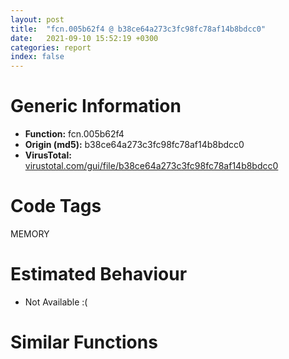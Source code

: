 ```yaml
---
layout: post
title:  "fcn.005b62f4 @ b38ce64a273c3fc98fc78af14b8bdcc0"
date:   2021-09-10 15:52:19 +0300
categories: report
index: false
---
```


# Generic Information
- **Function:** fcn.005b62f4
- **Origin (md5):** b38ce64a273c3fc98fc78af14b8bdcc0
- **VirusTotal:** [virustotal.com/gui/file/b38ce64a273c3fc98fc78af14b8bdcc0][virustotal_ref]

# Code Tags
<span class="tag" id="MEMORY">MEMORY</span>


# Estimated Behaviour
<ul><li class="bhv-desc" id="na">Not Available :(</li></ul>

# Similar Functions
<script type="text/javascript" src="https://www.gstatic.com/charts/loader.js"></script>
<script type="text/javascript">

    google.charts.load('current', {'packages':['corechart']});
    google.charts.setOnLoadCallback(drawChart);

    function drawChart() {
    var data = new google.visualization.DataTable();
        data.addColumn('number', 'X');
        data.addColumn('number', 'Y');
        data.addColumn({type: 'string', role: 'tooltip', 'p': {'html': true}});
        data.addColumn({'type': 'string', 'role': 'style'});
        
        data.addRows([
    [17.404760360717773, -460.3566589355469, '<b><a href="/report/fcn.005b62f4@b38ce64a273c3fc98fc78af14b8bdcc0">fcn.005b62f4</a><br>@b38ce64a273c3fc98fc78af14b8bdcc0</b><br>', 'point { fill-color: #e0440e; }'],
[220.7610321044922, 464.38623046875, '<b><a href="/report/fcn.00407b2b@7dd153bad1771b9e8d5266a341ebf949">fcn.00407b2b</a><br>@7dd153bad1771b9e8d5266a341ebf949</b><br>', 'null'],
[-138.14483642578125, 367.1990051269531, '<b><a href="/report/fcn.0065ed31@bcba729302fe28f65deb2b102a06324a">fcn.0065ed31</a><br>@bcba729302fe28f65deb2b102a06324a</b><br>', 'null'],
[-138.0762939453125, -120.43718719482422, '<b><a href="/report/fcn.00405da2@ea9c1e2eeb951a8e6185c6674c228f98">fcn.00405da2</a><br>@ea9c1e2eeb951a8e6185c6674c228f98</b><br>', 'null'],
[485.7781066894531, 118.9573974609375, '<b><a href="/report/fcn.00504260@557dcbbf2711fedc520328fbbc657056">fcn.00504260</a><br>@557dcbbf2711fedc520328fbbc657056</b><br>', 'null'],
[228.70204162597656, -177.42140197753906, '<b><a href="/report/fcn.004060e1@cbc200f66cbffbddf5df52f7c0da283a">fcn.004060e1</a><br>@cbc200f66cbffbddf5df52f7c0da283a</b><br>', 'null'],
[119.8692398071289, 147.7507781982422, '<b><a href="/report/fcn.006a39f4@0fb0e1c162f9df68f5d89a2b2a71a217">fcn.006a39f4</a><br>@0fb0e1c162f9df68f5d89a2b2a71a217</b><br>', 'null'],
[-370.3558654785156, -429.6528015136719, '<b><a href="/report/fcn.0054ec2d@9a2108de6665bf53e42d7cbbbe5a0866">fcn.0054ec2d</a><br>@9a2108de6665bf53e42d7cbbbe5a0866</b><br>', 'null'],
[-444.5895080566406, 219.043701171875, '<b><a href="/report/fcn.0059c9a0@140d3779c34998b2115004c062b02ca8">fcn.0059c9a0</a><br>@140d3779c34998b2115004c062b02ca8</b><br>', 'null'],

        ]);

    var options = {
        title: 'Similarity Plot',
        legend: 'none',
        colors: ['#dedbd9', '#e6693e', '#ec8f6e', '#f3b49f', '#f6c7b6'],
        tooltip: {isHtml: true, trigger: 'both'},
        explorer: {
        actions: ["dragToZoom", "rightClickToReset"],
        },
        chartArea: {
        width: '80%',
        height: '80%'
        },
        width: '100%',
        height: '100%'
    };

    var chart = new google.visualization.ScatterChart(document.getElementById('chart_div'));

    chart.draw(data, options);
    }
    
</script>


<div id="chart_div" style="width: 100%px; height: 100%;"></div>

# Disassembled Code
{% highlight nasm %}

push ebp
mov ebp, esp
sub esp, 0xa0
mov eax, dword[ebp-0x34]
sub eax, dword[ebp-0x28]
mov dword[ebp-0x2c], eax
mov eax, dword[ebp-0x3c]
add eax, dword[ebp-0x14]
mov dword[ebp-4], eax
mov eax, dword[ebp-0x4c]
sub eax, dword[ebp-0x58]
mov dword[ebp-8], eax
mov eax, dword[ebp-0x50]
add eax, dword[ebp-0x24]
sub eax, dword[ebp-0x60]
mov dword[ebp-0x10], eax
mov eax, dword[ebp-0x54]
add eax, dword[ebp-0x44]
mov dword[ebp-0xc], eax
mov eax, dword[ebp-0x2c]
add eax, dword[ebp-0x14]
add eax, dword[ebp-0x4c]
mov dword[ebp-0x38], eax
mov eax, dword[ebp-0x10]
add eax, dword[ebp-0x50]
mov dword[ebp-0xc], eax
mov eax, dword[ebp-0x64]
sub eax, dword[ebp-0x1c]
mov dword[ebp-0x34], eax
mov eax, dword[ebp-0x14]
sub eax, dword[ebp-0x58]
mov dword[ebp-0x34], eax
mov eax, dword[ebp-0x30]
sub eax, dword[ebp-0x3c]
mov dword[ebp-0x34], eax
mov eax, dword[ebp-0x28]
add eax, dword[ebp-0x28]
mov dword[ebp-0x2c], eax
mov eax, dword[ebp-0x58]
cmp eax, dword[ebp-0x10]
jae off.b138
mov eax, dword[ebp-0x5c]
cmp eax, dword[ebp-0x40]
jne off.b147
mov eax, dword[ebp-4]
cmp eax, dword[ebp-0x3c]
jbe off.b147
mov eax, dword[ebp-0x58]
sub eax, dword[ebp-0x4c]
mov dword[ebp-0x5c], eax
mov eax, dword[ebp-0x50]
cmp eax, dword[ebp-0x38]
jne off.b170
cmp dword[ebp-0x3c], 0
je off.b170
mov eax, dword[ebp-0x20]
add eax, dword[ebp-0x2c]
mov dword[ebp-0xc], eax
mov eax, dword[ebp-0x6c]
sub eax, dword[ebp-0x38]
mov dword[ebp-0x10], eax
mov eax, dword[ebp-0x3c]
add eax, dword[ebp-0x30]
sub eax, dword[ebp-0x10]
mov dword[ebp-0x38], eax
mov eax, dword[ebp-0x50]
add eax, dword[ebp-4]
mov dword[ebp-0x48], eax
mov eax, dword[ebp-0x24]
add eax, dword[ebp-0x44]
sub eax, dword[ebp-0x60]
mov dword[ebp-4], eax
mov dword[ebp-0x18], 0x1f5
mov eax, dword[ebp-0x14]
sub eax, dword[ebp-0x3c]
mov dword[ebp-0xc], eax
mov eax, dword[ebp-0x14]
sub eax, dword[ebp-0x34]
mov dword[ebp-0x60], eax
mov eax, dword[ebp-0x18]
add eax, 0x1a
mov dword[ebp-0x18], eax
mov eax, dword[ebp-0x60]
sub eax, dword[ebp-0x10]
mov dword[ebp-0x20], eax
mov eax, dword[ebp-0x54]
sub eax, dword[ebp-0x28]
mov dword[ebp-0x2c], eax
cmp dword[ebp-0x18], 0x243
jb off.b228
cmp dword[ebp-0x38], 0
jbe off.b297
cmp dword[ebp-0x50], 0
jne off.b297
mov eax, dword[ebp-0x30]
sub eax, dword[ebp-0x24]
sub eax, dword[ebp-0x4c]
mov dword[ebp-0x60], eax
mov eax, dword[ebp-0x18]
sub eax, dword[ebp-0x50]
mov dword[ebp-0x38], eax
push 0x40
push 0x3000
push 0x119c8e
push 0
call dword[sym.imp.KERNEL32.dll_VirtualAlloc]
mov dword[ebp-0x84], eax
mov eax, dword[ebp-8]
add eax, dword[ebp-8]
add eax, dword[ebp-0x34]
mov dword[ebp-0x58], eax
mov eax, dword[ebp-0x6c]
sub eax, dword[ebp-0x2c]
add eax, dword[ebp-0x30]
mov dword[ebp-0x28], eax
mov eax, dword[ebp-0x24]
sub eax, dword[ebp-0xc]
mov dword[ebp-8], eax
mov eax, dword[ebp-0x10]
sub eax, dword[ebp-4]
mov dword[ebp-0x4c], eax
mov eax, dword[ebp-0x38]
sub eax, dword[ebp-0x64]
add eax, dword[ebp-0x1c]
mov dword[ebp-0x24], eax
mov eax, dword[ebp-0x4c]
add eax, dword[ebp-0xc]
mov dword[ebp-0x24], eax
mov eax, dword[ebp-0x30]
add eax, dword[ebp-0x24]
mov dword[ebp-0x10], eax
mov eax, dword[ebp-0x38]
add eax, dword[ebp-0x54]
mov dword[ebp-0x14], eax
mov eax, dword[ebp-0x6c]
sub eax, dword[ebp-0x38]
mov dword[ebp-0x48], eax
mov dword[ebp-0x48], 0x89a
mov eax, dword[ebp-0xc]
add eax, dword[ebp-0x64]
add eax, dword[ebp-0x38]
mov dword[ebp-0x14], eax
mov eax, dword[ebp-0x40]
add eax, dword[ebp-0x30]
mov dword[ebp-0x18], eax
mov eax, dword[ebp-0x48]
add eax, 7
mov dword[ebp-0x48], eax
mov eax, dword[ebp-0x14]
add eax, dword[ebp-0x30]
mov dword[ebp-0x54], eax
mov eax, dword[ebp-0x6c]
add eax, dword[ebp-0x14]
add eax, dword[ebp-0x34]
mov dword[ebp-0xc], eax
cmp dword[ebp-0x48], 0x8af
jb off.b441
cmp dword[ebp-8], 0
ja off.b509
mov eax, dword[ebp-0x44]
cmp eax, dword[ebp-0x24]
jbe off.b521
cmp dword[ebp-0x28], 0
jae off.b521
mov eax, dword[ebp-0x1c]
add eax, dword[ebp-0x38]
sub eax, dword[ebp-0x1c]
mov dword[ebp-0x58], eax
mov eax, dword[ebp-0x64]
add eax, dword[ebp-0x44]
sub eax, dword[ebp-4]
mov dword[ebp-0x1c], eax
mov eax, dword[ebp-0x84]
add eax, 0x39000
mov dword[ebp-0x84], eax
mov eax, dword[ebp-0x1c]
sub eax, dword[ebp-0x10]
sub eax, dword[ebp-0x1c]
mov dword[ebp-0x58], eax
mov eax, dword[ebp-0x4c]
sub eax, dword[ebp-0x10]
sub eax, dword[ebp-0xc]
mov dword[ebp-0x44], eax
mov eax, dword[ebp-0x24]
sub eax, dword[ebp-0x34]
add eax, dword[ebp-0x14]
mov dword[ebp-0x64], eax
mov eax, dword[ebp-0x30]
sub eax, dword[ebp-0xc]
sub eax, dword[ebp-0x5c]
mov dword[ebp-0x18], eax
mov dword[ebp-0x9c], 0x401000
and dword[ebp-0x28], 0
jmp off.b621
mov eax, dword[ebp-0x28]
inc eax
mov dword[ebp-0x28], eax
cmp dword[ebp-0x28], 2
jae off.b641
mov eax, dword[ebp-0xc]
add eax, dword[ebp-0x5c]
sub eax, dword[ebp-0x2c]
mov dword[ebp-0x44], eax
jmp off.b614
mov eax, dword[ebp-0x54]
sub eax, dword[ebp-0x4c]
mov dword[ebp-8], eax
mov eax, dword[ebp-0x5c]
add eax, dword[ebp-0x5c]
mov dword[ebp-0xc], eax
mov eax, dword[ebp-0x28]
add eax, dword[ebp-0x60]
sub eax, dword[ebp-0x38]
mov dword[ebp-0x34], eax
and dword[ebp-0x68], 0
mov eax, dword[ebp-0x64]
add eax, dword[ebp-0x30]
add eax, dword[ebp-0x34]
mov dword[ebp-0x3c], eax
mov eax, dword[ebp-0x3c]
cmp eax, dword[ebp-0x48]
jbe off.b715
mov eax, dword[ebp-0x24]
cmp eax, dword[ebp-0x20]
ja off.b715
mov eax, dword[ebp-0x40]
sub eax, dword[ebp-0x24]
add eax, dword[ebp-0x4c]
mov dword[ebp-8], eax
mov eax, dword[ebp-0x2c]
add eax, dword[ebp-0x1c]
sub eax, dword[ebp-0x50]
mov dword[ebp-0x24], eax
mov eax, dword[ebp-0x24]
add eax, dword[ebp-0x1c]
mov dword[ebp-0x10], eax
mov eax, dword[ebp-0x44]
cmp eax, dword[ebp-0x50]
jae off.b752
mov eax, dword[ebp-0x1c]
cmp eax, dword[ebp-0x28]
jae off.b758
cmp dword[ebp-0x1c], 0
jne off.b767
mov eax, dword[ebp-0x64]
add eax, dword[ebp-0x60]
mov dword[ebp-4], eax
mov dword[ebp-0x90], 0xdc839568
mov eax, dword[ebp-0x54]
sub eax, dword[ebp-0x20]
mov dword[ebp-0x58], eax
mov eax, dword[ebp-0x18]
add eax, dword[ebp-0x14]
mov dword[ebp-0x4c], eax
mov dword[ebp-0x88], 0x53a71cc
mov eax, dword[ebp-0x28]
sub eax, dword[ebp-0x34]
add eax, dword[ebp-0x1c]
mov dword[ebp-8], eax
mov eax, dword[ebp-0x34]
mov dword[ebp-0x7c], eax
cmp dword[ebp-0x7c], 0x61
je off.b895
cmp dword[ebp-0x7c], 0xa6
je off.b909
cmp dword[ebp-0x7c], 0xbb
je off.b923
cmp dword[ebp-0x7c], 0x114
je off.b881
cmp dword[ebp-0x7c], 0x135
je off.b867
jmp off.b937
mov eax, dword[ebp-0x10]
add eax, dword[ebp-4]
add eax, dword[ebp-0x20]
mov dword[ebp-0x4c], eax
jmp off.b949
mov eax, dword[ebp-0x4c]
sub eax, dword[ebp-0x2c]
add eax, dword[ebp-0x3c]
mov dword[ebp-0x14], eax
jmp off.b949
mov eax, dword[ebp-0x40]
sub eax, dword[ebp-0x18]
add eax, dword[ebp-0x20]
mov dword[ebp-0x58], eax
jmp off.b949
mov eax, dword[ebp-0x38]
sub eax, dword[ebp-0x18]
sub eax, dword[ebp-0x24]
mov dword[ebp-0x44], eax
jmp off.b949
mov eax, dword[ebp-0x2c]
sub eax, dword[ebp-0x30]
sub eax, dword[ebp-0x28]
mov dword[ebp-0x3c], eax
jmp off.b949
mov eax, dword[ebp-0x5c]
add eax, dword[ebp-0x60]
add eax, dword[ebp-0x44]
mov dword[ebp-0x3c], eax
mov dword[ebp-0x8c], 0x773da7c0
mov eax, dword[ebp-0x1c]
imul eax, dword[ebp-0x30]
mov dword[ebp-0x38], eax
mov dword[ebp-0x70], 0x77c08ec1
mov eax, dword[ebp-0x14]
add eax, dword[ebp-0x14]
mov dword[ebp-0x54], eax
mov eax, dword[ebp-0xc]
sub eax, dword[ebp-0x38]
mov dword[ebp-0x60], eax
mov dword[ebp-0x80], 0x2c4b1279
mov eax, dword[ebp-0x30]
sub eax, dword[ebp-0x2c]
mov dword[ebp-0x40], eax
mov eax, dword[ebp-0x64]
add eax, dword[ebp-0x40]
mov dword[ebp-0x20], eax
mov dword[ebp-0x94], 0xdc8e576c
and dword[ebp-0x68], 0
cmp dword[ebp-0x68], 0xaa30
jae off.b2225
mov eax, dword[ebp-0x20]
cmp eax, dword[ebp-0x18]
jae off.b1070
mov eax, dword[ebp-8]
cmp eax, dword[ebp-0x14]
jne off.b1070
mov eax, dword[ebp-0x64]
cmp eax, dword[ebp-0x34]
ja off.b1082
mov eax, dword[ebp-0x28]
add eax, dword[ebp-0x50]
sub eax, dword[ebp-0x20]
mov dword[ebp-0x18], eax
mov eax, dword[ebp-0x90]
xor eax, dword[ebp-0x88]
mov dword[ebp-0x90], eax
mov eax, dword[ebp-0x3c]
sub eax, dword[ebp-0x6c]
add eax, dword[ebp-0x1c]
mov dword[ebp-0x48], eax
and dword[ebp-0x10], 0
jmp off.b1125
mov eax, dword[ebp-0x10]
inc eax
mov dword[ebp-0x10], eax
cmp dword[ebp-0x10], 1
jae off.b1142
mov eax, dword[ebp-0x3c]
add eax, dword[ebp-0x60]
mov dword[ebp-0x44], eax
jmp off.b1118
mov eax, dword[ebp-0x70]
xor eax, dword[ebp-0x80]
mov dword[ebp-0x70], eax
mov eax, dword[ebp-0x1c]
sub eax, dword[ebp-0x24]
sub eax, dword[ebp-0xc]
mov dword[ebp-0x2c], eax
mov eax, dword[ebp-0x80]
xor eax, dword[ebp-0x94]
mov dword[ebp-0x80], eax
mov eax, dword[ebp-0x44]
sub eax, dword[ebp-0x50]
mov dword[ebp-0x4c], eax
mov eax, dword[ebp-0x8c]
xor eax, dword[ebp-0x70]
mov dword[ebp-0x8c], eax
mov eax, dword[ebp-0x50]
sub eax, dword[ebp-0x24]
sub eax, dword[ebp-0x1c]
mov dword[ebp-4], eax
mov eax, dword[ebp-0x6c]
add eax, dword[ebp-0x14]
mov dword[ebp-0x28], eax
mov eax, dword[ebp-0x88]
add eax, dword[ebp-0x8c]
mov dword[ebp-0x88], eax
mov eax, dword[ebp-0x2c]
mov dword[ebp-0x78], eax
cmp dword[ebp-0x78], 0x26
je off.b1302
cmp dword[ebp-0x78], 0x2e
je off.b1324
cmp dword[ebp-0x78], 0x6d
je off.b1338
cmp dword[ebp-0x78], 0xce
je off.b1291
cmp dword[ebp-0x78], 0xfc
je off.b1350
cmp dword[ebp-0x78], 0x127
je off.b1313
jmp off.b1364
mov eax, dword[ebp-0x5c]
sub eax, dword[ebp-0x44]
mov dword[ebp-0x10], eax
jmp off.b1373
mov eax, dword[ebp-0x6c]
sub eax, dword[ebp-0x1c]
mov dword[ebp-8], eax
jmp off.b1373
mov eax, dword[ebp-0x10]
sub eax, dword[ebp-0x10]
mov dword[ebp-0x64], eax
jmp off.b1373
mov eax, dword[ebp-8]
add eax, dword[ebp-0xc]
add eax, dword[ebp-0x5c]
mov dword[ebp-4], eax
jmp off.b1373
mov eax, dword[ebp-0x10]
imul eax, dword[ebp-0x50]
mov dword[ebp-0x18], eax
jmp off.b1373
mov eax, dword[ebp-0x50]
sub eax, dword[ebp-0x24]
add eax, dword[ebp-0x30]
mov dword[ebp-0xc], eax
jmp off.b1373
mov eax, dword[ebp-0x40]
add eax, dword[ebp-0x54]
mov dword[ebp-0x10], eax
mov eax, dword[ebp-0x70]
add eax, dword[ebp-0x80]
mov dword[ebp-0x70], eax
mov eax, dword[ebp-0x30]
add eax, dword[ebp-0x4c]
mov dword[ebp-0x40], eax
mov eax, dword[ebp-0x18]
sub eax, dword[ebp-0x4c]
add eax, dword[ebp-0x18]
mov dword[ebp-0x24], eax
mov eax, dword[ebp-0x70]
add eax, dword[ebp-0x94]
mov dword[ebp-0x70], eax
cmp dword[ebp-8], 0
je off.b1437
mov eax, dword[ebp-0x30]
cmp eax, dword[ebp-4]
je off.b1446
mov eax, dword[ebp-0x50]
cmp eax, dword[ebp-0x6c]
je off.b1446
mov eax, dword[ebp-0x40]
add eax, dword[ebp-8]
mov dword[ebp-0x10], eax
mov dword[ebp-0x34], 0x9c5
mov eax, dword[ebp-0x14]
sub eax, dword[ebp-0x48]
add eax, dword[ebp-4]
mov dword[ebp-0x50], eax
mov eax, dword[ebp-0x50]
add eax, dword[ebp-0x14]
sub eax, dword[ebp-4]
mov dword[ebp-0x48], eax
mov eax, dword[ebp-0x34]
add eax, 0x1f
mov dword[ebp-0x34], eax
mov eax, dword[ebp-0x28]
add eax, dword[ebp-0x48]
add eax, dword[ebp-0x60]
mov dword[ebp-0x40], eax
mov eax, dword[ebp-0x1c]
sub eax, dword[ebp-0x60]
mov dword[ebp-0x24], eax
cmp dword[ebp-0x34], 0xa03
jb off.b1465
mov eax, dword[ebp-0xc]
cmp eax, dword[ebp-4]
jae off.b1540
mov eax, dword[ebp-0xc]
cmp eax, dword[ebp-0x64]
ja off.b1540
mov eax, dword[ebp-0x10]
cmp eax, dword[ebp-0x40]
jne off.b1549
mov eax, dword[ebp-0x54]
sub eax, dword[ebp-0x20]
mov dword[ebp-0x50], eax
mov eax, dword[ebp-0x3c]
add eax, dword[ebp-0x58]
mov dword[ebp-0x38], eax
mov eax, dword[ebp-0x84]
add eax, dword[ebp-0x68]
mov dword[ebp-0xa0], eax
mov eax, dword[ebp-0x3c]
sub eax, dword[ebp-0x14]
mov dword[ebp-8], eax
mov eax, dword[ebp-0x58]
add eax, dword[ebp-4]
sub eax, dword[ebp-8]
mov dword[ebp-0x2c], eax
mov eax, dword[ebp-0x54]
sub eax, dword[ebp-0x24]
add eax, dword[ebp-0x5c]
mov dword[ebp-0xc], eax
mov eax, dword[ebp-8]
sub eax, dword[ebp-0xc]
mov dword[ebp-0x2c], eax
mov eax, dword[ebp-0x9c]
add eax, dword[ebp-0x68]
mov dword[ebp-0x98], eax
mov eax, dword[ebp-0x2c]
sub eax, dword[ebp-0x30]
mov dword[ebp-0x10], eax
mov eax, dword[ebp-0x1c]
cmp eax, dword[ebp-0x44]
ja off.b1663
mov eax, dword[ebp-8]
cmp eax, dword[ebp-0x30]
jbe off.b1672
mov eax, dword[ebp-0xc]
cmp eax, dword[ebp-8]
ja off.b1672
mov eax, dword[ebp-0x40]
add eax, dword[ebp-0x3c]
mov dword[ebp-0x5c], eax
mov eax, dword[ebp-0x98]
mov eax, dword[eax]
sub eax, dword[ebp-0x90]
mov ecx, dword[ebp-0xa0]
mov dword[ecx], eax
mov eax, dword[ebp-4]
sub eax, dword[ebp-0x54]
mov dword[ebp-0x60], eax
mov eax, dword[ebp-4]
sub eax, dword[ebp-0x10]
sub eax, dword[ebp-0x40]
mov dword[ebp-0x54], eax
mov eax, dword[ebp-0x38]
mov dword[ebp-0x28], eax
and dword[ebp-4], 0
jmp off.b1734
mov eax, dword[ebp-4]
inc eax
mov dword[ebp-4], eax
cmp dword[ebp-4], 3
jae off.b1751
mov eax, dword[ebp-0x14]
sub eax, dword[ebp-0x58]
mov dword[ebp-0x60], eax
jmp off.b1727
mov eax, dword[ebp-0x14]
sub eax, dword[ebp-0x60]
mov dword[ebp-0x20], eax
mov eax, dword[ebp-0x10]
sub eax, dword[ebp-0x64]
mov dword[ebp-0x20], eax
mov eax, dword[ebp-0x38]
add eax, dword[ebp-0x58]
add eax, dword[ebp-0x2c]
mov dword[ebp-0x40], eax
cmp dword[ebp-0x6c], 0
je off.b1795
mov eax, dword[ebp-4]
cmp eax, dword[ebp-0x44]
jne off.b1804
mov eax, dword[ebp-0x5c]
sub eax, dword[ebp-0x1c]
mov dword[ebp-0x3c], eax
mov eax, dword[ebp-0x54]
add eax, dword[ebp-0x50]
mov dword[ebp-0x1c], eax
mov eax, dword[ebp-0x68]
sub eax, 0x7b1ae
mov dword[ebp-0x68], eax
mov eax, dword[ebp-4]
add eax, dword[ebp-0x24]
mov dword[ebp-0x58], eax
mov eax, dword[ebp-0x24]
sub eax, dword[ebp-0x30]
sub eax, dword[ebp-0x64]
mov dword[ebp-0x54], eax
mov eax, dword[ebp-0x24]
cmp eax, dword[ebp-0x64]
jb off.b1870
mov eax, dword[ebp-0x54]
cmp eax, dword[ebp-0x30]
jbe off.b1870
mov eax, dword[ebp-0x40]
sub eax, dword[ebp-0x28]
mov dword[ebp-0x34], eax
mov eax, dword[ebp-0x14]
add eax, dword[ebp-0x44]
mov dword[ebp-8], eax
mov eax, dword[ebp-0x6c]
sub eax, dword[ebp-0xc]
mov dword[ebp-4], eax
and dword[ebp-0x20], 0
jmp off.b1901
mov eax, dword[ebp-0x20]
inc eax
mov dword[ebp-0x20], eax
cmp dword[ebp-0x20], 2
jae off.b1921
mov eax, dword[ebp-0x4c]
add eax, dword[ebp-0x4c]
sub eax, dword[ebp-0x28]
mov dword[ebp-0x64], eax
jmp off.b1894
mov eax, dword[ebp-4]
add eax, dword[ebp-0xc]
mov dword[ebp-0x44], eax
mov eax, dword[ebp-0x18]
sub eax, dword[ebp-0x24]
add eax, dword[ebp-0x48]
mov dword[ebp-8], eax
mov eax, dword[ebp-0x68]
sub eax, 0xad593
mov dword[ebp-0x68], eax
mov eax, dword[ebp-0x44]
sub eax, dword[ebp-8]
sub eax, dword[ebp-0x20]
mov dword[ebp-0x1c], eax
mov eax, dword[ebp-0x58]
sub eax, dword[ebp-8]
mov dword[ebp-0x34], eax
mov eax, dword[ebp-0x1c]
add eax, dword[ebp-0x34]
mov dword[ebp-0x30], eax
mov eax, dword[ebp-0x5c]
add eax, dword[ebp-0x28]
add eax, dword[ebp-0x28]
mov dword[ebp-0x14], eax
mov eax, dword[ebp-8]
cmp eax, dword[ebp-0x34]
ja off.b2019
mov eax, dword[ebp-4]
cmp eax, dword[ebp-0x6c]
jae off.b2031
mov eax, dword[ebp-0x20]
cmp eax, dword[ebp-0xc]
jne off.b2031
mov eax, dword[ebp-0x14]
sub eax, dword[ebp-0x58]
add eax, dword[ebp-0x38]
mov dword[ebp-4], eax
cmp dword[ebp-0x50], 0
je off.b2045
mov eax, dword[ebp-0x2c]
cmp eax, dword[ebp-0x48]
jne off.b2057
mov eax, dword[ebp-0x54]
sub eax, dword[ebp-0x14]
add eax, dword[ebp-0x18]
mov dword[ebp-0x40], eax
mov eax, dword[ebp-0x48]
add eax, dword[ebp-0x10]
mov dword[ebp-0x30], eax
mov eax, dword[ebp-0x20]
cmp eax, dword[ebp-0x4c]
jne off.b2082
mov eax, dword[ebp-8]
cmp eax, dword[ebp-0x60]
jae off.b2091
mov eax, dword[ebp-0x30]
sub eax, dword[ebp-4]
mov dword[ebp-0x1c], eax
mov eax, dword[ebp-0x68]
sub eax, 0xe876
mov dword[ebp-0x68], eax
mov eax, dword[ebp-0x20]
sub eax, dword[ebp-0x54]
sub eax, dword[ebp-0x44]
mov dword[ebp-0x28], eax
mov eax, dword[ebp-0x48]
sub eax, dword[ebp-0x44]
add eax, dword[ebp-0x40]
mov dword[ebp-0x38], eax
mov eax, dword[ebp-0x2c]
add eax, dword[ebp-0x3c]
mov dword[ebp-0x20], eax
mov eax, dword[ebp-0x54]
sub eax, dword[ebp-0x1c]
sub eax, dword[ebp-0x3c]
mov dword[ebp-0x5c], eax
mov eax, dword[ebp-0x20]
sub eax, dword[ebp-0x58]
mov dword[ebp-0x14], eax
mov eax, dword[ebp-8]
add eax, dword[ebp-0x3c]
add eax, dword[ebp-4]
mov dword[ebp-0x60], eax
mov eax, dword[ebp-0x58]
sub eax, dword[ebp-0x5c]
mov dword[ebp-0x20], eax
mov eax, dword[ebp-0x28]
sub eax, dword[ebp-0x38]
sub eax, dword[ebp-0x18]
mov dword[ebp-0x58], eax
mov eax, dword[ebp-0x34]
add eax, dword[ebp-0x3c]
mov dword[ebp-0x14], eax
mov eax, dword[ebp-0x68]
add eax, 0x95106
mov dword[ebp-0x68], eax
mov eax, dword[ebp-0x68]
add eax, 0xa1eb5
mov dword[ebp-0x68], eax
jmp off.b1033
mov eax, dword[ebp-0x5c]
sub eax, dword[ebp-4]
mov dword[ebp-0x1c], eax
mov eax, dword[ebp-0x84]
add eax, 0x892e
mov dword[0x45ae8f4], eax
mov eax, dword[ebp-0x48]
add eax, dword[ebp-0x18]
add eax, dword[ebp-0x18]
mov dword[ebp-0x30], eax
mov eax, dword[ebp-0x3c]
sub eax, dword[ebp-4]
add eax, dword[ebp-0x3c]
mov dword[ebp-0x2c], eax
mov eax, dword[ebp-0x40]
sub eax, dword[ebp-0x10]
mov dword[ebp-8], eax
mov eax, dword[ebp-0x40]
sub eax, dword[ebp-0x40]
mov dword[ebp-0x48], eax
mov eax, dword[ebp-0x14]
mov dword[ebp-0x74], eax
cmp dword[ebp-0x74], 0x41
je off.b2387
cmp dword[ebp-0x74], 0x80
je off.b2409
cmp dword[ebp-0x74], 0xe3
je off.b2362
cmp dword[ebp-0x74], 0x135
je off.b2376
cmp dword[ebp-0x74], 0x16f
je off.b2351
cmp dword[ebp-0x74], 0x179
je off.b2398
jmp off.b2420
mov eax, dword[ebp-8]
add eax, dword[ebp-0x18]
mov dword[ebp-0x44], eax
jmp off.b2432
mov eax, dword[ebp-0x44]
add eax, dword[ebp-0x6c]
sub eax, dword[ebp-0x40]
mov dword[ebp-0x48], eax
jmp off.b2432
mov eax, dword[ebp-0x54]
add eax, dword[ebp-0x5c]
mov dword[ebp-0x20], eax
jmp off.b2432
mov eax, dword[ebp-0x60]
add eax, dword[ebp-0x5c]
mov dword[ebp-4], eax
jmp off.b2432
mov eax, dword[ebp-0xc]
sub eax, dword[ebp-0x4c]
mov dword[ebp-0x40], eax
jmp off.b2432
mov eax, dword[ebp-0x24]
add eax, dword[ebp-0x38]
mov dword[ebp-0x48], eax
jmp off.b2432
mov eax, dword[ebp-8]
add eax, dword[ebp-0x38]
add eax, dword[ebp-0x18]
mov dword[ebp-0x5c], eax
mov eax, dword[ebp-0x48]
add eax, dword[ebp-0x2c]
mov dword[ebp-0xc], eax
mov eax, dword[ebp-0x64]
cmp eax, dword[ebp-0x44]
jne off.b2474
mov eax, dword[ebp-0x2c]
cmp eax, dword[ebp-0x4c]
je off.b2474
mov eax, dword[ebp-0x30]
cmp eax, dword[ebp-0xc]
je off.b2474
mov eax, dword[ebp-0x20]
add eax, dword[ebp-0x2c]
mov dword[ebp-0x28], eax
mov eax, dword[ebp-8]
add eax, dword[ebp-8]
mov dword[ebp-0x18], eax
and dword[ebp-0x18], 0
jmp off.b2496
mov eax, dword[ebp-0x18]
inc eax
mov dword[ebp-0x18], eax
cmp dword[ebp-0x18], 3
jae off.b2516
mov eax, dword[ebp-0x2c]
add eax, dword[ebp-0x14]
add eax, dword[ebp-0x10]
mov dword[ebp-0x20], eax
jmp off.b2489
mov eax, dword[ebp-0x2c]
sub eax, dword[ebp-0xc]
add eax, dword[ebp-0x24]
mov dword[ebp-0x34], eax
mov esp, ebp
pop ebp
ret

{% endhighlight %}

[virustotal_ref]: https://www.virustotal.com/gui/file/b38ce64a273c3fc98fc78af14b8bdcc0